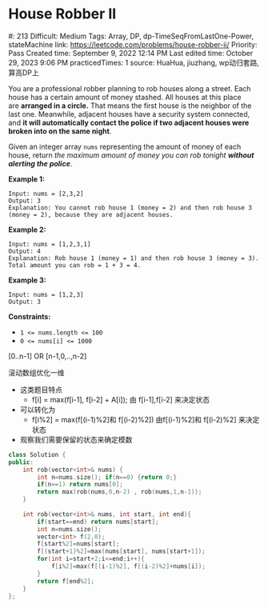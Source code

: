 # House Robber II

#: 213
Difficult: Medium
Tags: Array, DP, dp-TimeSeqFromLastOne-Power, stateMachine
link: https://leetcode.com/problems/house-robber-ii/
Priority: Pass
Created time: September 9, 2022 12:14 PM
Last edited time: October 29, 2023 9:06 PM
practicedTimes: 1
source: HuaHua, jiuzhang, wp动归套路, 算高DP上

You are a professional robber planning to rob houses along a street. Each house has a certain amount of money stashed. All houses at this place are **arranged in a circle.** That means the first house is the neighbor of the last one. Meanwhile, adjacent houses have a security system connected, and **it will automatically contact the police if two adjacent houses were broken into on the same night**.

Given an integer array `nums` representing the amount of money of each house, return *the maximum amount of money you can rob tonight **without alerting the police***.

**Example 1:**

```
Input: nums = [2,3,2]
Output: 3
Explanation: You cannot rob house 1 (money = 2) and then rob house 3 (money = 2), because they are adjacent houses.

```

**Example 2:**

```
Input: nums = [1,2,3,1]
Output: 4
Explanation: Rob house 1 (money = 1) and then rob house 3 (money = 3).
Total amount you can rob = 1 + 3 = 4.

```

**Example 3:**

```
Input: nums = [1,2,3]
Output: 3

```

**Constraints:**

- `1 <= nums.length <= 100`
- `0 <= nums[i] <= 1000`

[0..n-1] OR [n-1,0,..,n-2]

滚动数组优化一维

- 这类题目特点
    - f[i] = max(f[i-1], f[i-2] + A[i]); 由 f[i-1],f[i-2] 来决定状态
- 可以转化为
    - f[i%2] = max(f[(i-1)%2]和 f[(i-2)%2]) 由f[(i-1)%2]和 f[(i-2)%2] 来决定状态
- 观察我们需要保留的状态来确定模数

```cpp
class Solution {
public:
    int rob(vector<int>& nums) {
        int n=nums.size(); if(n==0) {return 0;}
        if(n==1) return nums[0];
        return max(rob(nums,0,n-2) , rob(nums,1,n-1));
    }
    
    int rob(vector<int>& nums, int start, int end){
        if(start==end) return nums[start];
        int n=nums.size();
        vector<int> f(2,0);
        f[start%2]=nums[start];
        f[(start+1)%2]=max(nums[start], nums[start+1]);
        for(int i=start+2;i<=end;i++){
            f[i%2]=max(f[(i-1)%2], f[(i-2)%2]+nums[i]);
        }
        return f[end%2];
    }
};
```